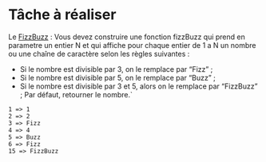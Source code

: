 # Tâche à réaliser


Le [FizzBuzz](https://codingdojo.org/fr/kata/FizzBuzz/) :
Vous devez construire une fonction fizzBuzz qui prend en parametre un entier N et qui affiche pour chaque entier de 1 a N un nombre ou une chaîne de caractère selon les règles suivantes :

- Si le nombre est divisible par 3, on le remplace par “Fizz” ;
- Si le nombre est divisible par 5, on le remplace par “Buzz” ;
- Si le nombre est divisible par 3 et 5, alors on le remplace par “FizzBuzz” ;
  Par défaut, retourner le nombre.`

```
1 => 1
2 => 2
3 => Fizz
4 => 4
5 => Buzz
6 => Fizz
15 => FizzBuzz
```
